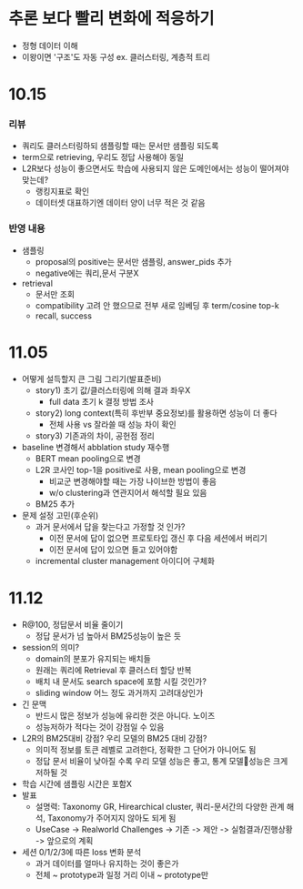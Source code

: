 # 추론 보다 빨리 변화에 적응하기
- 정형 데이터 이해
- 이왕이면 '구조'도 자동 구성 ex. 클러스터링, 계층적 트리

# 10.15 
### 리뷰
- 쿼리도 클러스터링하되 샘플링할 때는 문서만 샘플링 되도록
- term으로 retrieving, 우리도 정답 사용해야 동일
- L2R보다 성능이 좋으면서도 학습에 사용되지 않은 도메인에서는 성능이 떨어져야 맞는데?
  - 랭킹지표로 확인
  - 데이터셋 대표하기엔 데이터 양이 너무 적은 것 같음
### 반영 내용
- 샘플링
  - proposal의 positive는 문서만 샘플링, answer_pids 추가
  - negative에는 쿼리,문서 구분X
- retrieval
  - 문서만 조회
  - compatibility 고려 안 했으므로 전부 새로 임베딩 후 term/cosine top-k
  - recall, success
 

# 11.05
- 어떻게 설득할지 큰 그림 그리기(발표준비)
  - story1) 초기 값/클러스터링에 의해 결과 좌우X
    - full data 초기 k 결정 방법 조사
  - story2) long context(특히 후반부 중요정보)를 활용하면 성능이 더 좋다
    - 전체 사용 vs 잘라쓸 때 성능 차이 확인
  - story3) 기존과의 차이, 공헌점 정리
- baseline 변경해서 abblation study 재수행
  - BERT mean pooling으로 변경
  - L2R 코사인 top-1을 positive로 사용, mean pooling으로 변경
    - 비교군 변경해야할 때는 가장 나이브한 방법이 좋음
    - w/o clustering과 연관지어서 해석할 필요 있음
  - BM25 추가
- 문제 설정 고민(후순위)
  - 과거 문서에서 답을 찾는다고 가정할 것 인가?
    -  이전 문서에 답이 없으면 프로토타입 갱신 후 다음 세션에서 버리기
    -  이전 문서에 답이 있으면 들고 있어야함
  - incremental cluster management 아이디어 구체화
 
# 11.12
- R@100, 정답문서 비율 줄이기
  - 정답 문서가 넘 높아서 BM25성능이 높은 듯
- session의 의미?
  - domain의 분포가 유지되는 배치들
  - 원래는 쿼리에 Retrieval 후 클러스터 할당 반복
  - 배치 내 문서도 search space에 포함 시킬 것인가?
  - sliding window 어느 정도 과거까지 고려대상인가 
- 긴 문맥
  - 반드시 많은 정보가 성능에 유리한 것은 아니다. 노이즈
  - 성능저하가 적다는 것이 강점일 수 있음
- L2R의 BM25대비 강점? 우리 모델의 BM25 대비 강점?
  - 의미적 정보를 토큰 레벨로 고려한다, 정확한 그 단어가 아니어도 됨
  - 정답 문서 비율이 낮아질 수록 우리 모델 성능은 좋고, 통계 모델성능은 크게 저하될 것
- 학습 시간에 샘플링 시간은 포함X
- 발표
  - 설명력: Taxonomy GR, Hirearchical cluster, 쿼리-문서간의 다양한 관계 해석, Taxonomy가 주어지지 않아도 되게 됨
  - UseCase -> Realworld Challenges -> 기존 -> 제안 -> 실험결과/진행상황 -> 앞으로의 계획
- 세션 0/1/2/3에 따른 loss 변화 분석
  - 과거 데이터를 얼마나 유지하는 것이 좋은가
  - 전체 ~ prototype과 일정 거리 이내 ~ prototype만 
